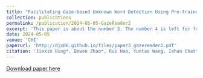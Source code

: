 ```yaml
---
title: "Facilitating Gaze-based Unknown Word Detection Using Pre-trained Language Models (PLMs)."
collection: publications
permalink: /publication/2024-05-05-GazeReader2
excerpt: 'This paper is about the number 3. The number 4 is left for future work.'
date: 2024-05-05
venue: 'CHI'
paperurl: 'http://djx06.github.io/files/paper3_gazereader2.pdf'
citation: 'Jiexin Ding*, Bowen Zhao*, Rui Hao, Yuntao Wang, Ishan Chatterjee, and Yuanchun Shi. 2024. Facilitating Gaze-based Unknown Word Detection Using Pre-trained Language Models (PLMs).'
---
```

<!-- This paper is about the number 3. The number 4 is left for future work. -->

[Download paper here](http://djx06.github.io/files/paper3_gazereader2.pdf)

<!-- Recommended citation: Your Name, You. (2015). "Paper Title Number 3." <i>Journal 1</i>. 1(3). -->